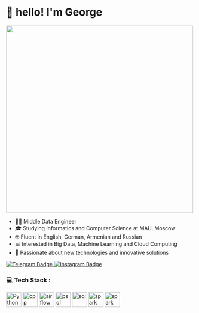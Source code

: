 <html lang="en">
<head>
</head>
<body>
<h1 align="left">
  👋 hello! I'm George
</h1>

<div id="header" align="left">
  <img src="https://media.giphy.com/media/v1.Y2lkPTc5MGI3NjExc2JhOTZyZ2VxZmMwZTd0d2tsejh3ZWh6aDd3dTVpbjh0aDAwbzF3ZiZlcD12MV9pbnRlcm5hbF9naWZfYnlfaWQmY3Q9Zw/r80EUSBT89ZIJwPn5T/giphy.gif" width="500"/>
</div>

  <ul>
      <li>👨‍💻 Middle Data Engineer</li>
      <li>🎓 Studying Informatics and Computer Science at MAU, Moscow</li>
      <li>🤓 Fluent in English, German, Armenian and Russian</li>
      <li>📊 Interested in Big Data, Machine Learning and Cloud Computing</li>
      <li>🚀 Passionate about new technologies and innovative solutions</li>
  </ul>

<div id="badges" align="left">
  <a href="https://t.me/GashmaK">
    <img src="https://img.shields.io/badge/Telegram-blue?style=for-the-badge&logo=telegram&logoColor=white" alt="Telegram Badge"/>
  </a>
  <a href="https://www.instagram.com/jora_cooks">
    <img src="https://img.shields.io/badge/Instagram-black?style=for-the-badge&logo=instagram&logoColor=E4405F" alt="Instagram Badge"/>
  </a>
</div>

### 💻 Tech Stack :
<div>
  <img src="https://cdn.jsdelivr.net/gh/devicons/devicon@latest/icons/python/python-original.svg" title="Python" alt="Python" width="40" height="40"/>
  <img src="https://cdn.jsdelivr.net/gh/devicons/devicon@latest/icons/cplusplus/cplusplus-original.svg" title="cpp" alt="cpp" width="40" height="40"/>
  <img src="https://cdn.jsdelivr.net/gh/devicons/devicon@latest/icons/apacheairflow/apacheairflow-original.svg" title="airflow" alt="airflow" width="40" height="40"/>
  <img src="https://cdn.jsdelivr.net/gh/devicons/devicon@latest/icons/postgresql/postgresql-original.svg" title="psql" alt="psql" width="40" height="40"/>
  <img src="https://cdn.jsdelivr.net/gh/devicons/devicon@latest/icons/azuresqldatabase/azuresqldatabase-original.svg" alt="sql" width="40" height="40"/>    
  <img src="https://cdn.jsdelivr.net/gh/devicons/devicon@latest/icons/apachespark/apachespark-original.svg" title="spark" alt="spark" width="40" height="40"/>
  <img src="https://seeklogo.com/images/D/dbt-logo-500AB0BAA7-seeklogo.com.png" title="spark" alt="spark" width="40" height="40"/>
</div>

</body>
</html>
